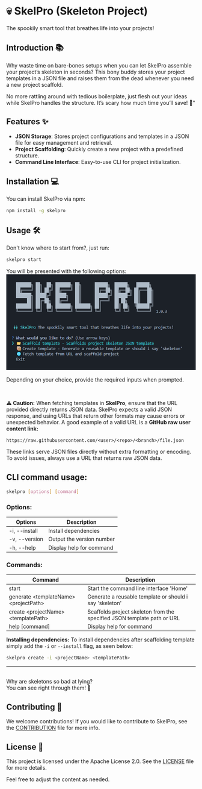 # **💀 SkelPro (Skeleton Project)**
The spookily smart tool that breathes life into your projects!

## Introduction 📚
Why waste time on bare-bones setups when you can let SkelPro assemble your project’s skeleton in seconds? This bony buddy stores your project templates in a JSON file and raises them from the dead whenever you need a new project scaffold.

No more rattling around with tedious boilerplate, just flesh out your ideas while SkelPro handles the structure. It’s scary how much time you’ll save! 👻"

## Features ✨
- **JSON Storage**: Stores project configurations and templates in a JSON file for easy management and retrieval.
- **Project Scaffolding**: Quickly create a new project with a predefined structure.
- **Command Line Interface**: Easy-to-use CLI for project initialization.

## Installation 💻
You can install SkelPro via npm:

```bash
npm install -g skelpro
```
## Usage 🛠️
Don't know where to start from?, just run:

```bash
skelpro start
```
You will be presented with the following options:
<img src="./Snapshot.PNG" />


Depending on your choice, provide the required inputs when prompted.

<br>

**⚠ Caution:** When fetching templates in **SkelPro**, ensure that the URL provided directly returns JSON data. SkelPro expects a valid JSON response, and using URLs that return other formats may cause errors or unexpected behavior. A good example of a valid URL is a **GitHub raw user content link:** 
```
https://raw.githubusercontent.com/<user>/<repo>/<branch>/file.json
```
These links serve JSON files directly without extra formatting or encoding. To avoid issues, always use a URL that returns raw JSON data.

## CLI command usage: 
```sh
skelpro [options] [command]
```

### Options:

| Options         | Description               |
| --------------- | ------------------------- |
| -i, --install   | Install dependencies      |
| -v, --version   | Output the version number |
| -h, --help      | Display help for command  |

### Commands:
| Command                                        | Description                                                             |
| ---------------------------------------------- | ----------------------------------------------------------------------- | 
| start                                          | Start the command line interface 'Home'                                 | 
| generate \<templateName> \<projectPath>     | Generate a reusable template or should i say 'skeleton'                 | 
| create \<projectName> \<templatePath>                | Scaffolds project skeleton from the specified JSON template path or URL | 
| help [command]                                 | Display help for command                                                |  

**Installing dependencies:** To install dependencies after scaffolding template simply add the `-i` or `--install` flag, as seen below:

```sh
skelpro create -i <projectName> <templatePath>
```
---

<br />
Why are skeletons so bad at lying?<br />
You can see right through them! 🤷

## Contributing 🤝
We welcome contributions! If you would like to contribute to SkelPro, see the [CONTRIBUTION](CONTRIBUTION.md) file for more info.
  
## License 📜
This project is licensed under the Apache License 2.0. See the [LICENSE](LICENSE) file for more details.

Feel free to adjust the content as needed.
